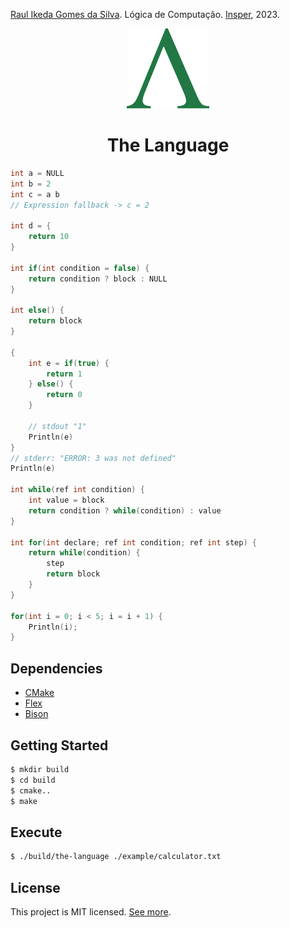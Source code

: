 [Raul Ikeda Gomes da Silva](http://lattes.cnpq.br/5935139039430914). Lógica de Computação. [Insper](https://github.com/Insper), 2023.

<p align="center">
    <img src="assets/image/logo.svg" alt="logo" height="128" />
</p>
<h1 align="center">
    The Language
</h1>

```c
int a = NULL
int b = 2
int c = a b
// Expression fallback -> c = 2

int d = {
    return 10
}

int if(int condition = false) {
    return condition ? block : NULL
}

int else() {
    return block
}

{
    int e = if(true) {
        return 1
    } else() {
        return 0
    }

    // stdout "1"
    Println(e)
}
// stderr: "ERROR: 3 was not defined"
Println(e)

int while(ref int condition) {
    int value = block
    return condition ? while(condition) : value
}

int for(int declare; ref int condition; ref int step) {
    return while(condition) {
        step
        return block
    }
}

for(int i = 0; i < 5; i = i + 1) {
    Println(i);
}
```

## Dependencies

- [CMake](https://cmake.org/download/)
- [Flex](https://github.com/westes/flex)
- [Bison](https://www.gnu.org/software/bison/)

## Getting Started

```sh
$ mkdir build
$ cd build
$ cmake..
$ make
```

## Execute

```sh
$ ./build/the-language ./example/calculator.txt
```

## License

This project is MIT licensed. [See more](LICENSE).
